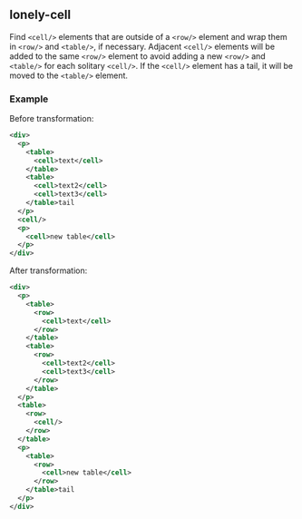 ## lonely-cell
Find  `<cell/>` elements that are outside of a `<row/>` element and wrap them in `<row/>` and `<table/>`, if necessary.
Adjacent `<cell/>` elements will be added to the same `<row/>` element to avoid adding a new `<row/>` and `<table/>` for each solitary `<cell/>`.
If the `<cell/>` element has a tail, it will be moved to the `<table/>` element.


### Example
Before transformation:
```xml
<div>
  <p>
    <table>
      <cell>text</cell>
    </table>
    <table>
      <cell>text2</cell>
      <cell>text3</cell>
    </table>tail
  </p>
  <cell/>
  <p>
    <cell>new table</cell>
  </p>
</div>
```

After transformation:
```xml
<div>
  <p>
    <table>
      <row>
        <cell>text</cell>
      </row>
    </table>
    <table>
      <row>
        <cell>text2</cell>
        <cell>text3</cell>
      </row>
    </table>
  </p>
  <table>
    <row>
      <cell/>
    </row>
  </table>
  <p>
    <table>
      <row>
        <cell>new table</cell>
      </row>
    </table>tail
  </p>
</div>
```
